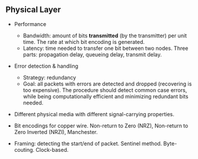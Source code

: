 ## Physical Layer

- Performance
  - Bandwidth: amount of bits **transmitted** (by the transmitter) per unit time. The rate at which bit encoding is generated.
  - Latency: time needed to transfer one bit between two nodes. Three parts: propagation delay, queueing delay, transmit delay.
- Error detection & handling

  - Strategy: redundancy
  - Goal: all packets with errors are detected and dropped (recovering is too expensive). The procedure should detect common case errors, while being computationally efficient and minimizing redundant bits needed.
- Different physical media with different signal-carrying properties. 
- Bit encodings for copper wire. Non-return to Zero (NRZ), Non-return to Zero Inverted (NRZI), Manchester. 
- Framing: detecting the start/end of packet. Sentinel method. Byte-couting. Clock-based.